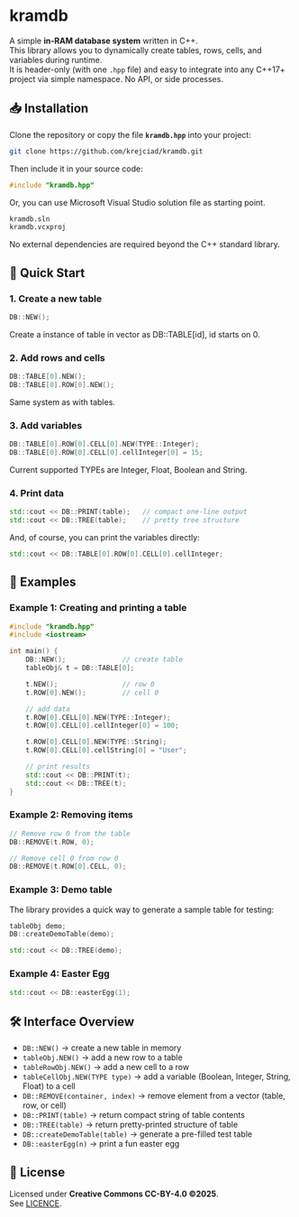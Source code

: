 # kramdb

A simple **in-RAM database system** written in C++.  
This library allows you to dynamically create tables, rows, cells, and variables during runtime.  
It is header-only (with one `.hpp` file) and easy to integrate into any C++17+ project via simple namespace. No API, or side processes.  

## 📥 Installation

Clone the repository or copy the file **`kramdb.hpp`** into your project:  

```bash
git clone https://github.com/krejciad/kramdb.git
```

Then include it in your source code:

```cpp
#include "kramdb.hpp"
```

Or, you can use Microsoft Visual Studio solution file as starting point.

```bash
kramdb.sln
kramdb.vcxproj
```

No external dependencies are required beyond the C++ standard library.  

## 🚀 Quick Start

### 1. Create a new table
```cpp
DB::NEW();
```

Create a instance of table in vector as DB::TABLE[id], id starts on 0.

### 2. Add rows and cells
```cpp
DB::TABLE[0].NEW();
DB::TABLE[0].ROW[0].NEW();
```

Same system as with tables.

### 3. Add variables
```cpp
DB::TABLE[0].ROW[0].CELL[0].NEW(TYPE::Integer);
DB::TABLE[0].ROW[0].CELL[0].cellInteger[0] = 15;
```

Current supported TYPEs are Integer, Float, Boolean and String.

### 4. Print data
```cpp
std::cout << DB::PRINT(table);   // compact one-line output
std::cout << DB::TREE(table);    // pretty tree structure
```

And, of course, you can print the variables directly:

```cpp
std::cout << DB::TABLE[0].ROW[0].CELL[0].cellInteger;
```

## 📌 Examples

### Example 1: Creating and printing a table
```cpp
#include "kramdb.hpp"
#include <iostream>

int main() {
    DB::NEW();              // create table
    tableObj& t = DB::TABLE[0];

    t.NEW();                // row 0
    t.ROW[0].NEW();         // cell 0

    // add data
    t.ROW[0].CELL[0].NEW(TYPE::Integer);
    t.ROW[0].CELL[0].cellInteger[0] = 100;

    t.ROW[0].CELL[0].NEW(TYPE::String);
    t.ROW[0].CELL[0].cellString[0] = "User";

    // print results
    std::cout << DB::PRINT(t);
    std::cout << DB::TREE(t);
}
```

### Example 2: Removing items
```cpp
// Remove row 0 from the table
DB::REMOVE(t.ROW, 0);

// Remove cell 0 from row 0
DB::REMOVE(t.ROW[0].CELL, 0);
```

### Example 3: Demo table
The library provides a quick way to generate a sample table for testing:

```cpp
tableObj demo;
DB::createDemoTable(demo);

std::cout << DB::TREE(demo);
```

### Example 4: Easter Egg
```cpp
std::cout << DB::easterEgg(1);
```

## 🛠 Interface Overview

- `DB::NEW()` → create a new table in memory  
- `tableObj.NEW()` → add a new row to a table  
- `tableRowObj.NEW()` → add a new cell to a row  
- `tableCellObj.NEW(TYPE type)` → add a variable (Boolean, Integer, String, Float) to a cell  
- `DB::REMOVE(container, index)` → remove element from a vector (table, row, or cell)  
- `DB::PRINT(table)` → return compact string of table contents  
- `DB::TREE(table)` → return pretty-printed structure of table  
- `DB::createDemoTable(table)` → generate a pre-filled test table  
- `DB::easterEgg(n)` → print a fun easter egg  

## 📄 License
Licensed under **Creative Commons CC-BY-4.0 ©2025**.  
See [LICENCE](LICENCE).